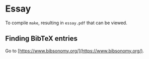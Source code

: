 # Essay

To compile `make`, resulting in `essay.pdf` that can be viewed.

## Finding BibTeX entries

Go to [https://www.bibsonomy.org/](https://www.bibsonomy.org/).
